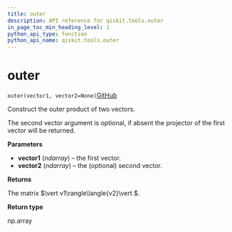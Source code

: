 ```yaml
---
title: outer
description: API reference for qiskit.tools.outer
in_page_toc_min_heading_level: 1
python_api_type: function
python_api_name: qiskit.tools.outer
---
```


# outer

<span id="qiskit.tools.outer" />

`outer(vector1, vector2=None)`[GitHub](https://github.com/qiskit/qiskit/tree/stable/0.14/qiskit/tools/qi/qi.py "view source code")

Construct the outer product of two vectors.

The second vector argument is optional, if absent the projector of the first vector will be returned.

**Parameters**

*   **vector1** (*ndarray*) – the first vector.
*   **vector2** (*ndarray*) – the (optional) second vector.

**Returns**

The matrix $\vert v1\rangle\langle{v2}\vert $.

**Return type**

np.array

